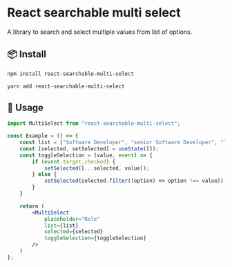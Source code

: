 # React searchable multi select

A library to search and select multiple values from list of options.

## 📦 Install

```bash
npm install react-searchable-multi-select
```

```bash
yarn add react-searchable-multi-select
```
## 🔨 Usage

```jsx
import MultiSelect from "react-searchable-multi-select";

const Example = () => {
    const list = ["Software Developer", "senior Software Developer", "Team Lead", "Manager"];
    const [selected, setSelected] = useState([]);
    const toggleSelection = (value, event) => {
        if (event.target.checked) {
            setSelected([...selected, value]);
        } else {
            setSelected(selected.filter((option) => option !== value));
        }
    }

    return (
        <MultiSelect
            placeholder="Role"
            list={list}
            selected={selected}
            toggleSelection={toggleSelection}
        />
    )
};

```